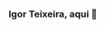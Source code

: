 ### Igor Teixeira, aqui 👋

<!--
**IgorShimun/IgorShimun** is a ✨ _special_ ✨ repository because its `README.md` (this file) appears on your GitHub profile.

🔭 I’m currently working as a Tester
🌱 I’m currently learning JS
📫 How to reach me: 
-->
